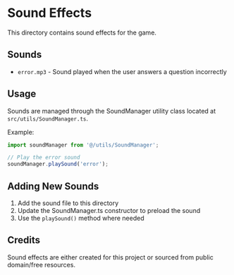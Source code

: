 # Sound Effects

This directory contains sound effects for the game.

## Sounds
- `error.mp3` - Sound played when the user answers a question incorrectly

## Usage

Sounds are managed through the SoundManager utility class located at `src/utils/SoundManager.ts`.

Example:
```typescript
import soundManager from '@/utils/SoundManager';

// Play the error sound
soundManager.playSound('error');
```

## Adding New Sounds

1. Add the sound file to this directory
2. Update the SoundManager.ts constructor to preload the sound
3. Use the `playSound()` method where needed

## Credits

Sound effects are either created for this project or sourced from public domain/free resources. 